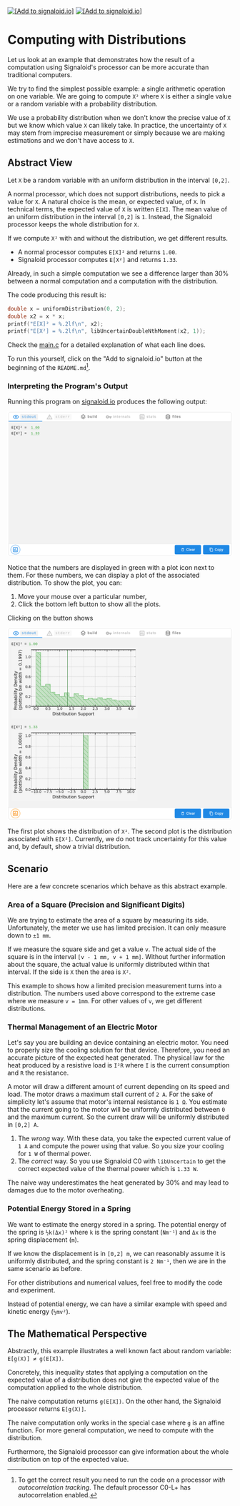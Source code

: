 [<img src="https://assets.signaloid.io/add-to-signaloid-cloud-logo-dark-v6.png#gh-dark-mode-only" alt="[Add to signaloid.io]" height="30">](https://signaloid.io/repositories?connect=https://github.com/signaloid/Signaloid-Demo-General-ComputingWithDistributions#gh-dark-mode-only)
[<img src="https://assets.signaloid.io/add-to-signaloid-cloud-logo-light-v6.png#gh-light-mode-only" alt="[Add to signaloid.io]" height="30">](https://signaloid.io/repositories?connect=https://github.com/signaloid/Signaloid-Demo-General-ComputingWithDistributions#gh-light-mode-only)


# Computing with Distributions

Let us look at an example that demonstrates how the result of a computation using
Signaloid's processor can be more accurate than traditional computers.

We try to find the simplest possible example: a single arithmetic operation on one variable.
We are going to compute `X²` where `X` is either a single value or a random
variable with a probability distribution.

We use a probability distribution when we don't know the precise value of `X` but we know which value `X` can likely take.
In practice, the uncertainty of `X` may stem from imprecise measurement or simply because we are making estimations and we don't have access to `X`.

## Abstract View

Let `X` be a random variable with an uniform distribution in the interval `[0,2]`.

A normal processor, which does not support distributions, needs to pick a value for `X`.
A natural choice is the mean, or expected value, of `X`.
In technical terms, the expected value of `X` is written `E[X]`.
The mean value of an uniform distribution in the interval `[0,2]` is `1`.
Instead, the Signaloid processor keeps the whole distribution for `X`.

If we compute `X²` with and without the distribution, we get different results.
* A normal processor computes `E[X]²` and returns `1.00`.
* Signaloid processor computes `E[X²]` and returns `1.33`.

Already, in such a simple computation we see a difference larger than 30% between a normal computation and a computation with the distribution.

The code producing this result is:
```c
double x = uniformDistribution(0, 2);
double x2 = x * x;
printf("E[X]² = %.2lf\n", x2);
printf("E[X²] = %.2lf\n", libUncertainDoubleNthMoment(x2, 1));
```
Check the [main.c](src/main.c) for a detailed explanation of what each line does.

To run this yourself, click on the "Add to signaloid.io" button at the beginning of the `README.md`[^0].

### Interpreting the Program's Output

Running this program on [signaloid.io](https://signaloid.io/) produces the following output:

![Output without plots](resources/output_no_dist.png)

Notice that the numbers are displayed in green with a plot icon next to them.
For these numbers, we can display a plot of the associated distribution.
To show the plot, you can:
1. Move your mouse over a particular number,
2. Click the bottom left button to show all the plots.

Clicking on the button shows

![Output with plots](resources/output_dist.png)

The first plot shows the distribution of `X²`.
The second plot is the distribution associated with `E[X²]`.
Currently, we do not track uncertainty for this value and, by default, show a trivial distribution.


## Scenario

Here are a few concrete scenarios which behave as this abstract example.


### Area of a Square (Precision and Significant Digits)

We are trying to estimate the area of a square by measuring its side.
Unfortunately, the meter we use has limited precision.
It can only measure down to `±1 mm`.

If we measure the square side and get a value `v`.
The actual side of the square is in the interval `[v - 1 mm, v + 1 mm]`.
Without further information about the square, the actual value is uniformly distributed within that interval.
If the side is `X` then the area is `X²`.

This example to shows how a limited precision measurement turns into a distribution.
The numbers used above correspond to the extreme case where we measure `v = 1mm`.
For other values of `v`, we get different distributions.


### Thermal Management of an Electric Motor

Let's say you are building an device containing an electric motor.
You need to properly size the cooling solution for that device.
Therefore, you need an accurate picture of the expected heat generated.
The physical law for the heat produced by a resistive load is `I²R` where `I` is the current consumption and `R` the resistance.

A motor will draw a different amount of current depending on its speed and load.
The motor draws a maximum stall current of `2 A`.
For the sake of simplicity let's assume that motor's internal resistance is `1 Ω`.
You estimate that the current going to the motor will be uniformly distributed between `0` and the maximum current.
So the current draw will be uniformly distributed in `[0,2] A`.

1.  The _wrong_ way.
    With these data, you take the expected current value of `1 A` and compute the power using that value.
	So you size your cooling for `1 W` of thermal power.
2.  The _correct_ way.
	So you use Signaloid C0 with `libUncertain` to get the correct expected value of the thermal power which is `1.33 W`.

The naive way underestimates the heat generated by 30% and may lead to damages due to the motor overheating.


### Potential Energy Stored in a Spring

We want to estimate the energy stored in a spring.
The potential energy of the spring is `½k(Δx)²` where
`k` is the spring constant (`Nm⁻¹`) and
`Δx` is the spring displacement (`m`).

If we know the displacement is in `[0,2] m`, we can reasonably assume it is uniformly distributed, and the spring constant is `2 Nm⁻¹`,
then we are in the same scenario as before.

For other distributions and numerical values, feel free to modify the code and experiment.

Instead of potential energy, we can have a similar example with speed and kinetic energy (`½mv²`).


## The Mathematical Perspective

Abstractly, this example illustrates a well known fact about random variable: `E[g(X)] ≠ g(E[X])`.

Concretely, this inequality states that applying a computation on the expected value of a distribution does not give the expected value of the computation applied to the whole distribution.

The naive computation returns `g(E[X])`.
On the other hand, the Signaloid processor returns `E[g(X)]`.

The naive computation only works in the special case where `g` is an affine function.
For more general computation, we need to compute with the distribution.

Furthermore, the Signaloid processor can give information about the whole distribution on top of the expected value.

[^0]: To get the correct result you need to run the code on a processor _with autocorrelation tracking_. The default processor C0-L+ has autocorrelation enabled.

